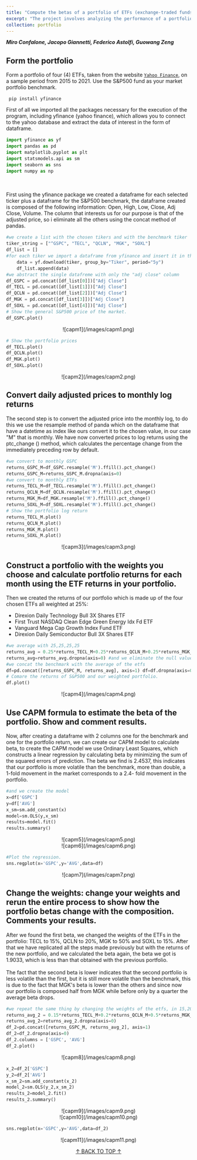 ```yaml
---
title: "Compute the betas of a portfolio of ETFs (exchange-traded funds)."
excerpt: "The project involves analyzing the performance of a portfolio composed of four ETFs and applying the Capital Asset Pricing Model (CAPM) to calculate portfolio beta. Initially, the portfolio demonstrates higher volatility compared to the benchmark, while subsequent adjustments to the ETF weights result in reduced volatility. This project aims to provide insights into portfolio management and risk assessment, aiding in informed investment strategies.<br/><img src='/images/capm3.png'>"
collection: portfolio
---
```

<a id="top"></a>

***Miro Confalone, Jacopo Giannetti, Federico Astolfi, Guowang Zeng***

## Form the portfolio
Form a portfolio of four (4) ETFs, taken from the website [`Yahoo Finance`](https://finance.yahoo.com), on a sample period from 2015 to 2021. Use the S&P500 fund as your market portfolio benchmark.

```shell
 pip install yfinance
```

First of all we imported all the packages necessary for the execution of the program, including yfinance (yahoo finance), which allows you to connect to the yahoo database and extract the data of interest in the form of dataframe.

```python
import yfinance as yf
import pandas as pd
import matplotlib.pyplot as plt
import statsmodels.api as sm
import seaborn as sns
import numpy as np
```
<br/>
<br/>
First using the yfinance package we created a dataframe for each selected ticker plus a dataframe for the S&P500 benchmark, the dataframe created is composed of the following information: Open, High, Low, Close, Adj Close, Volume. The column that interests us for our purpose is that of the adjusted price, so i eliminate all the others using the concat method of pandas.

```python
#we create a list with the chosen tikers and with the benchmark tiker
tiker_string = ["^GSPC", "TECL", "QCLN", "MGK", "SOXL"]
df_list = []
#for each tiker we import a dataframe from yfinance and insert it in the df_list for tiker in tiker_string:
    data = yf.download(tiker, group_by="Tiker", period="5y")
    df_list.append(data)
#we abstract the single datafreme with only the "adj close" column
df_GSPC = pd.concat([df_list[0]])["Adj Close"]
df_TECL = pd.concat([df_list[1]])["Adj Close"]
df_QCLN = pd.concat([df_list[2]])["Adj Close"]
df_MGK = pd.concat([df_list[3]])["Adj Close"]
df_SOXL = pd.concat([df_list[4]])["Adj Close"]
# Show the general S&P500 price of the market.
df_GSPC.plot()
```
<center>![capm1](/images/capm1.png)</center>

```python
# Show the portfolio prices
df_TECL.plot()
df_QCLN.plot()
df_MGK.plot()
df_SOXL.plot()
```

<center>![capm2](/images/capm2.png)</center>

## Convert daily adjusted prices to monthly log returns 
The second step is to convert the adjusted price into the monthly log, to do this we use the resample method of panda which on the dataframe that have a datetime as index like ours convert it to the chosen value, in our case "M" that is monthly.
We have now converted prices to log returns using the ptc_change () method, which calculates the percentage change from the immediately preceding row by default.

```python
#we convert to monthly GSPC
returns_GSPC_M=df_GSPC.resample('M').ffill().pct_change()
returns_GSPC_M=returns_GSPC_M.dropna(axis=0)
#we convert to monthly ETFs
returns_TECL_M=df_TECL.resample('M').ffill().pct_change()
returns_QCLN_M=df_QCLN.resample('M').ffill().pct_change()
returns_MGK_M=df_MGK.resample('M').ffill().pct_change()
returns_SOXL_M=df_SOXL.resample('M').ffill().pct_change()
# Show the portfolio log return
returns_TECL_M.plot()
returns_QCLN_M.plot()
returns_MGK_M.plot()
returns_SOXL_M.plot()
```

<center>![capm3](/images/capm3.png)</center>

## Construct a portfolio with the weights you choose and calculate portfolio returns for each month using the ETF returns in your portfolio.
Then we created the returns of our portfolio which is made up of the four chosen ETFs all weighted at 25%:
+ Direxion Daily Technology Bull 3X Shares ETF
+ First Trust NASDAQ Clean Edge Green Energy Idx Fd ETF
+ Vanguard Mega Cap Growth Index Fund ETF
+ Direxion Daily Semiconductor Bull 3X Shares ETF

```python
#we average with 25,25,25,25
returns_avg = 0.25*returns_TECL_M+0.25*returns_QCLN_M+0.25*returns_MGK_M+0. ,→25*returns_SOXL_M
returns_avg=returns_avg.dropna(axis=0) #and we eliminate the null values
#we concat the benchmark with the average of the etfs
df=pd.concat([returns_GSPC_M, returns_avg], axis=1) df=df.dropna(axis=0) #and we eliminate the null values df.columns = ['GSPC', 'AVG'] #let's rename the columns
# Comare the returns of S&P500 and our weighted portfolio.
df.plot()
```
<center>![capm4](/images/capm4.png)</center>

## Use CAPM formula to estimate the beta of the portfolio. Show and comment results.​
Now, after creating a dataframe with 2 columns one for the benchmark and one for the portfolio return, we can create our CAPM model to calculate beta, to create the CAPM model we use Ordinary Least Squares, which constructs a linear regression by calculating beta by minimizing the sum of the squared errors of prediction.
The beta we find is 2.4537, this indicates that our portfolio is more volatile than the benchmark, more than double, a 1-fold movement in the market corresponds to a 2.4- fold movement in the portfolio.

```python
#and we create the model
x=df['GSPC']
y=df['AVG']
x_sm=sm.add_constant(x)
model=sm.OLS(y,x_sm)
results=model.fit()
results.summary()
```
<center>![capm5](/images/capm5.png)</center>
<center>![capm6](/images/capm6.png)</center>

```python
#Plot the regression.
sns.regplot(x='GSPC',y='AVG',data=df)
```

<center>![capm7](/images/capm7.png)</center>

## Change the weights: change your weights and rerun the entire process to show how the portfolio betas change with the composition. Comments your results.
After we found the first beta, we changed the weights of the ETFs in the portfolio: TECL to 15%, QCLN to 20%, MGK to 50% and SOXL to 15%.
After that we have replicated all the steps made previously but with the returns of the new portfolio, and we calculated the beta again, the beta we got is 1.9033, which is less than that obtained with the previous portfolio.
<br/>
<br/>
The fact that the second beta is lower indicates that the second portfolio is less volatile than the first, but it is still more volatile than the benchmark, this is due to the fact that MGK's beta is lower than the others and since now our portfolio is composed half from MGK while before only by a quarter the average beta drops.

```python
#we repeat the same thing by changing the weights of the etfs, in 15,20,50,15
returns_avg_2 = 0.15*returns_TECL_M+0.2*returns_QCLN_M+0.5*returns_MGK_M+0. ,→15*returns_SOXL_M
returns_avg_2=returns_avg_2.dropna(axis=0)
df_2=pd.concat([returns_GSPC_M, returns_avg_2], axis=1)
df_2=df_2.dropna(axis=0)
df_2.columns = ['GSPC', 'AVG']
df_2.plot()
```

<center>![capm8](/images/capm8.png)</center>

```python
x_2=df_2['GSPC']
y_2=df_2['AVG']
x_sm_2=sm.add_constant(x_2)
model_2=sm.OLS(y_2,x_sm_2)
results_2=model_2.fit()
results_2.summary()
```

<center>![capm9](/images/capm9.png)</center>
<center>![capm10](/images/capm10.png)</center>

```python
sns.regplot(x='GSPC',y='AVG',data=df_2)
```

<center>![capm11](/images/capm11.png)</center>

[<center>↑ BACK TO TOP ↑</center>](#top)

  <script src="https://code.jquery.com/jquery-3.6.0.min.js"></script>
  <script>
    $(document).ready(function() {
      $('a[href="#top"]').click(function() {
        $('html, body').animate({ scrollTop: 0 }, 'slow');
        return false;
      });
    });
  </script>
